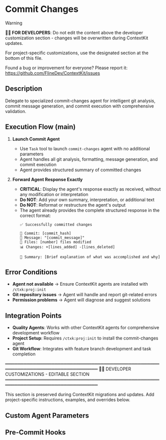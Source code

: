 # Commit Changes
<!-- Template Version: 7 | ContextKit: 0.0.0 | Updated: 2025-09-16 -->

> [!WARNING]
> **👩‍💻 FOR DEVELOPERS**: Do not edit the content above the developer customization section - changes will be overwritten during ContextKit updates.
>
> For project-specific customizations, use the designated section at the bottom of this file.
>
> Found a bug or improvement for everyone? Please report it: https://github.com/FlineDev/ContextKit/issues

## Description
Delegate to specialized commit-changes agent for intelligent git analysis, commit message generation, and commit execution with comprehensive validation.

## Execution Flow (main)

1. **Launch Commit Agent**
   - Use `Task` tool to launch `commit-changes` agent with no additional parameters
   - Agent handles all git analysis, formatting, message generation, and commit execution
   - Agent provides structured summary of committed changes

2. **Forward Agent Response Exactly**
   - **CRITICAL**: Display the agent's response exactly as received, without any modification or interpretation
   - **Do NOT**: Add your own summary, interpretation, or additional text
   - **Do NOT**: Reformat or restructure the agent's output
   - The agent already provides the complete structured response in the correct format:
     ```
     ✅ Successfully committed changes

     📝 Commit: [commit_hash]
     💬 Message: "[commit_message]"
     📂 Files: [number] files modified
     📊 Changes: +[lines_added] -[lines_deleted]

     🎯 Summary: [Brief explanation of what was accomplished and why]
     ```

## Error Conditions

- **Agent not available** → Ensure ContextKit agents are installed with `/ctxk:proj:init`
- **Git repository issues** → Agent will handle and report git-related errors
- **Permission problems** → Agent will diagnose and suggest solutions

## Integration Points

- **Quality Agents**: Works with other ContextKit agents for comprehensive development workflow
- **Project Setup**: Requires `/ctxk:proj:init` to install the commit-changes agent
- **Git Workflow**: Integrates with feature branch development and task completion

════════════════════════════════════════════════════════════════════════════════
👩‍💻 DEVELOPER CUSTOMIZATIONS - EDITABLE SECTION
════════════════════════════════════════════════════════════════════════════════

This section is preserved during ContextKit migrations and updates.
Add project-specific instructions, examples, and overrides below.

## Custom Agent Parameters
<!-- Add project-specific parameters to pass to the commit-changes agent -->

## Pre-Commit Hooks
<!-- Document any project-specific pre-commit requirements -->